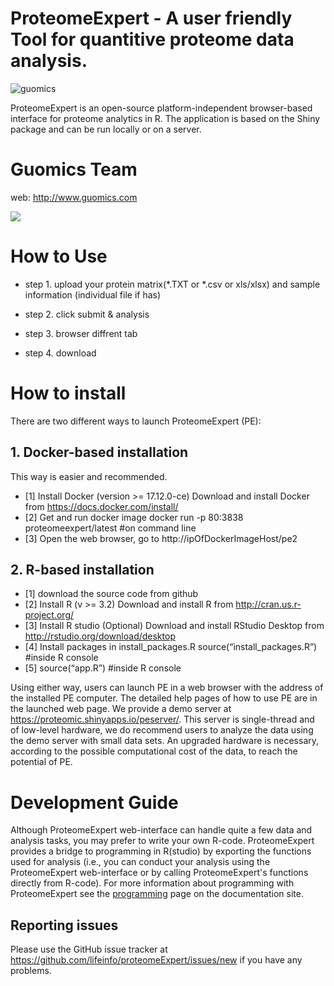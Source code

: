 # ProteomeExpert - A user friendly Tool for quantitive proteome data analysis.
![guomics](http://www.guomics.com/assets/img/home/home3.jpg)

ProteomeExpert is an open-source platform-independent browser-based interface for proteome analytics in R. 
The application is based on the Shiny package and can be run locally or on a server. 

# Guomics Team

web: http://www.guomics.com


![](http://19241930.s21i.faiusr.com/2/ABUIABACGAAg9qrY5wUo4JuMgAYw3BE4sQc.jpg)



# How to Use

* step 1. upload your protein matrix(*.TXT or *.csv or xls/xlsx) and sample information (individual file if has)

* step 2. click submit & analysis

* step 3. browser diffrent tab

* step 4. download 


# How to install

There are two different ways to launch ProteomeExpert (PE):
## 1. Docker-based installation
This way is easier and recommended.
* [1]	Install Docker (version >= 17.12.0-ce)
Download and install Docker from https://docs.docker.com/install/
* [2]	Get and run docker image
docker run -p 80:3838 proteomeexpert/latest #on command line
* [3]	Open the web browser, go to http://ipOfDockerImageHost/pe2

## 2. R-based installation
* [1]	download the source code from github
* [2]	Install R (v >= 3.2)
Download and install R from http://cran.us.r-project.org/
* [3]	Install R studio (Optional)
Download and install RStudio Desktop from http://rstudio.org/download/desktop
* [4]	Install packages in install_packages.R
source(“install_packages.R”) #inside R console
* [5]	source(“app.R”) #inside R console

Using either way, users can launch PE in a web browser with the address of the installed PE computer. The detailed help pages of how to use PE are in the launched web page. We provide a demo server at https://proteomic.shinyapps.io/peserver/. This server is single-thread and of low-level hardware, we do recommend users to analyze the data using the demo server with small data sets. An upgraded hardware is necessary, according to the possible computational cost of the data, to reach the potential of PE.


# Development Guide

Although ProteomeExpert web-interface can handle quite a few data and analysis tasks, you may prefer to write your own R-code. ProteomeExpert provides a bridge to programming in R(studio) by exporting the functions used for analysis (i.e., you can conduct your analysis using the ProteomeExpert web-interface or by calling ProteomeExpert's functions directly from R-code). For more information about programming with ProteomeExpert see the [programming](https://github.com/lifeinfo/proteomeExpert) page on the documentation site.

## Reporting issues

Please use the GitHub issue tracker at https://github.com/lifeinfo/proteomeExpert/issues/new if you have any problems.

